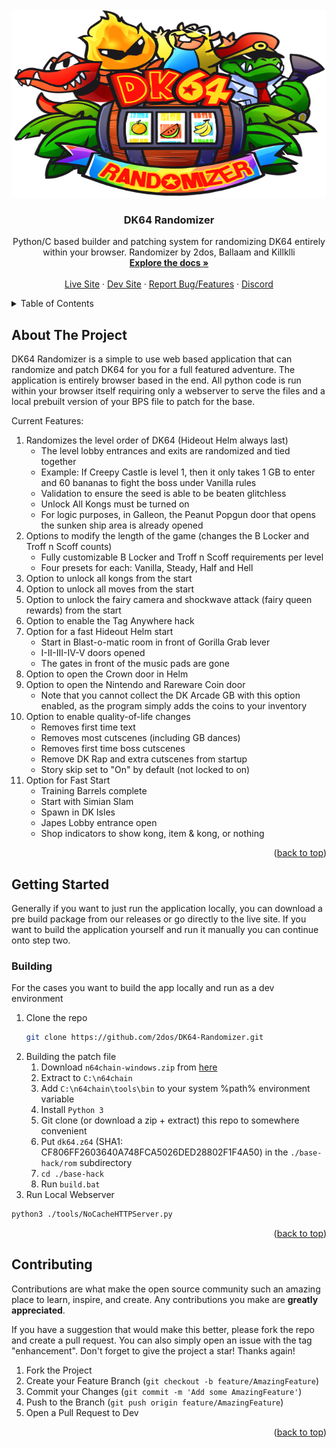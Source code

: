 <div id="top"></div>
<br />
<div align="center">
  <a href="https://github.com/2dos/DK64-Randomizer">
    <img src="static/img/logo.png" alt="Logo" width="650" height="300">
  </a>

  <h3 align="center">DK64 Randomizer</h3>

  <p align="center">
    Python/C based builder and patching system for randomizing DK64 entirely within your browser.
    Randomizer by 2dos, Ballaam and Killklli
    <br />
    <a href="https://github.com/2dos/DK64-Randomizer/wiki"><strong>Explore the docs »</strong></a>
    <br />
    <br />
    <a href="https://dk64randomizer.com/">Live Site</a>
    ·
    <a href="https://dev.dk64randomizer.com/">Dev Site</a>
    ·
    <a href="https://github.com/2dos/DK64-Randomizer/issues">Report Bug/Features</a>
    ·
    <a href="https://discord.dk64randomizer.com">Discord</a>
  </p>
</div>

<details>
  <summary>Table of Contents</summary>
  <ol>
    <li>
      <a href="#about-the-project">About The Project</a>
    </li>
    <li>
      <a href="#getting-started">Getting Started</a>
      <ul>
        <li><a href="#building">Building</a></li>
      </ul>
    </li>
    <li><a href="#contributing">Contributing</a></li>
  </ol>
</details>

## About The Project

DK64 Randomizer is a simple to use web based application that can randomize and patch DK64 for you for a full featured adventure.
The application is entirely browser based in the end. All python code is run within your browser itself requiring only a webserver to serve the files and a local prebuilt version of your BPS file to patch for the base.

Current Features:

1. Randomizes the level order of DK64 (Hideout Helm always last)
      - The level lobby entrances and exits are randomized and tied together
      - Example: If Creepy Castle is level 1, then it only takes 1 GB to enter and 60 bananas to fight the boss under Vanilla rules
      - Validation to ensure the seed is able to be beaten glitchless
      - Unlock All Kongs must be turned on 
      - For logic purposes, in Galleon, the Peanut Popgun door that opens the sunken ship area is already opened
2. Options to modify the length of the game (changes the B Locker and Troff n Scoff counts)
      - Fully customizable B Locker and Troff n Scoff requirements per level
      - Four presets for each: Vanilla, Steady, Half and Hell
3. Option to unlock all kongs from the start
4. Option to unlock all moves from the start
5. Option to unlock the fairy camera and shockwave attack (fairy queen rewards) from the start
6. Option to enable the Tag Anywhere hack
7. Option for a fast Hideout Helm start
      - Start in Blast-o-matic room in front of Gorilla Grab lever
      - I-II-III-IV-V doors opened
      - The gates in front of the music pads are gone
8. Option to open the Crown door in Helm
9. Option to open the Nintendo and Rareware Coin door
      - Note that you cannot collect the DK Arcade GB with this option enabled, as the program simply adds the coins to your inventory
10. Option to enable quality-of-life changes
      - Removes first time text
      - Removes most cutscenes (including GB dances)
      - Removes first time boss cutscenes
      - Remove DK Rap and extra cutscenes from startup
      - Story skip set to "On" by default (not locked to on)
11. Option for Fast Start
      - Training Barrels complete
      - Start with Simian Slam
      - Spawn in DK Isles
      - Japes Lobby entrance open
      - Shop indicators to show kong, item & kong, or nothing


<p align="right">(<a href="#top">back to top</a>)</p>

## Getting Started

Generally if you want to just run the application locally, you can download a pre build package from our releases or go directly to the live site.
If you want to build the application yourself and run it manually you can continue onto step two.


### Building

For the cases you want to build the app locally and run as a dev environment

1. Clone the repo
   ```sh
   git clone https://github.com/2dos/DK64-Randomizer.git
   ```
2. Building the patch file
   1. Download ```n64chain-windows.zip``` from [here](https://github.com/tj90241/n64chain/releases/tag/9.1.0)
   2. Extract to ```C:\n64chain```
   3. Add ```C:\n64chain\tools\bin``` to your system %path% environment variable
   4. Install ```Python 3```
   5. Git clone (or download a zip + extract) this repo to somewhere convenient
   6. Put ```dk64.z64``` (SHA1: CF806FF2603640A748FCA5026DED28802F1F4A50) in the ```./base-hack/rom``` subdirectory
   7. `cd ./base-hack`
   8. Run ```build.bat```
3.  Run Local Webserver
   ```sh
   python3 ./tools/NoCacheHTTPServer.py
   ```

<p align="right">(<a href="#top">back to top</a>)</p>


## Contributing

Contributions are what make the open source community such an amazing place to learn, inspire, and create. Any contributions you make are **greatly appreciated**.

If you have a suggestion that would make this better, please fork the repo and create a pull request. You can also simply open an issue with the tag "enhancement".
Don't forget to give the project a star! Thanks again!

1. Fork the Project
2. Create your Feature Branch (`git checkout -b feature/AmazingFeature`)
3. Commit your Changes (`git commit -m 'Add some AmazingFeature'`)
4. Push to the Branch (`git push origin feature/AmazingFeature`)
5. Open a Pull Request to Dev

<p align="right">(<a href="#top">back to top</a>)</p>

